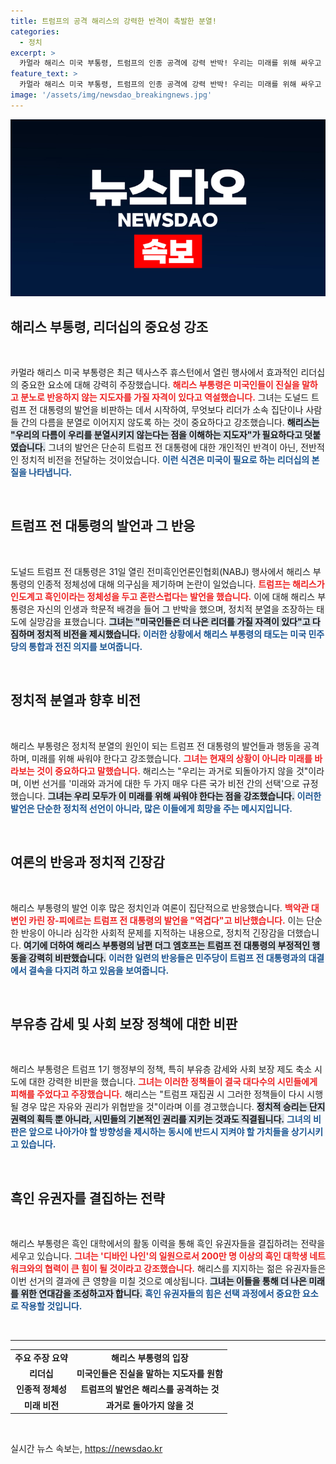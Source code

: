 ```yaml
---
title: 트럼프의 공격 해리스의 강력한 반격이 촉발한 분열!
categories:
  - 정치
excerpt: >
  카멀라 해리스 미국 부통령, 트럼프의 인종 공격에 강력 반박! 우리는 미래를 위해 싸우고 있다며 미국의 리더십을 강조. 과거로 돌아갈 수 없다 선언! 클릭해서 깊이 있는 내용 확인하세요!
feature_text: >
  카멀라 해리스 미국 부통령, 트럼프의 인종 공격에 강력 반박! 우리는 미래를 위해 싸우고 있다며 미국의 리더십을 강조. 과거로 돌아갈 수 없다 선언! 클릭해서 깊이 있는 내용 확인하세요!
image: '/assets/img/newsdao_breakingnews.jpg'
---
```


<p><img src="/assets/img/newsdao_breakingnews.jpg" alt="firstkoreanews 속보" /></p>

<h2 data-ke-size="size26">해리스 부통령, 리더십의 중요성 강조</h2>

<p data-ke-size="size16">&nbsp;</p>

<p>카멀라 해리스 미국 부통령은 최근 텍사스주 휴스턴에서 열린 행사에서 효과적인 리더십의 중요한 요소에 대해 강력히 주장했습니다. <b><span style="color: #ee2323;">해리스 부통령은 미국인들이 진실을 말하고 분노로 반응하지 않는 지도자를 가질 자격이 있다고 역설했습니다.</span></b> 그녀는 도널드 트럼프 전 대통령의 발언을 비판하는 데서 시작하여, 무엇보다 리더가 소속 집단이나 사람들 간의 다름을 분열로 이어지지 않도록 하는 것이 중요하다고 강조했습니다. <b><span style="background-color: #21538527;">해리스는 "우리의 다름이 우리를 분열시키지 않는다는 점을 이해하는 지도자"가 필요하다고 덧붙였습니다.</span></b> 그녀의 발언은 단순히 트럼프 전 대통령에 대한 개인적인 반격이 아닌, 전반적인 정치적 비전을 전달하는 것이었습니다. <b><span style="color: #1a5490;">이런 식견은 미국이 필요로 하는 리더십의 본질을 나타냅니다.</span></b></p>

<p data-ke-size="size16">&nbsp;</p>

<h2 data-ke-size="size26">트럼프 전 대통령의 발언과 그 반응</h2>

<p data-ke-size="size16">&nbsp;</p>

<p>도널드 트럼프 전 대통령은 31일 열린 전미흑인언론인협회(NABJ) 행사에서 해리스 부통령의 인종적 정체성에 대해 의구심을 제기하며 논란이 일었습니다. <b><span style="color: #ee2323;">트럼프는 해리스가 인도계고 흑인이라는 정체성을 두고 혼란스럽다는 발언을 했습니다.</span></b> 이에 대해 해리스 부통령은 자신의 인생과 학문적 배경을 들어 그 반박을 했으며, 정치적 분열을 조장하는 태도에 실망감을 표했습니다. <b><span style="background-color: #21538527;">그녀는 "미국인들은 더 나은 리더를 가질 자격이 있다"고 다짐하며 정치적 비전을 제시했습니다.</span></b> <b><span style="color: #1a5490;">이러한 상황에서 해리스 부통령의 태도는 미국 민주당의 통합과 전진 의지를 보여줍니다.</span></b></p>

<p data-ke-size="size16">&nbsp;</p>

<h2 data-ke-size="size26">정치적 분열과 향후 비전</h2>

<p data-ke-size="size16">&nbsp;</p>

<p>해리스 부통령은 정치적 분열의 원인이 되는 트럼프 전 대통령의 발언들과 행동을 공격하며, 미래를 위해 싸워야 한다고 강조했습니다. <b><span style="color: #ee2323;">그녀는 현재의 상황이 아니라 미래를 바라보는 것이 중요하다고 말했습니다.</span></b> 해리스는 "우리는 과거로 되돌아가지 않을 것"이라며, 이번 선거를 '미래와 과거에 대한 두 가지 매우 다른 국가 비전 간의 선택'으로 규정했습니다. <b><span style="background-color: #21538527;">그녀는 우리 모두가 이 미래를 위해 싸워야 한다는 점을 강조했습니다.</span></b> <b><span style="color: #1a5490;">이러한 발언은 단순한 정치적 선언이 아니라, 많은 이들에게 희망을 주는 메시지입니다.</span></b></p>

<p data-ke-size="size16">&nbsp;</p>

<h2 data-ke-size="size26">여론의 반응과 정치적 긴장감</h2>

<p data-ke-size="size16">&nbsp;</p>

<p>해리스 부통령의 발언 이후 많은 정치인과 여론이 집단적으로 반응했습니다. <b><span style="color: #ee2323;">백악관 대변인 카린 장-피에르는 트럼프 전 대통령의 발언을 "역겹다"고 비난했습니다.</span></b> 이는 단순한 반응이 아니라 심각한 사회적 문제를 지적하는 내용으로, 정치적 긴장감을 더했습니다. <b><span style="background-color: #21538527;">여기에 더하여 해리스 부통령의 남편 더그 엠호프는 트럼프 전 대통령의 부정적인 행동을 강력히 비판했습니다.</span></b> <b><span style="color: #1a5490;">이러한 일련의 반응들은 민주당이 트럼프 전 대통령과의 대결에서 결속을 다지려 하고 있음을 보여줍니다.</span></b></p>

<p data-ke-size="size16">&nbsp;</p>

<h2 data-ke-size="size26">부유층 감세 및 사회 보장 정책에 대한 비판</h2>

<p data-ke-size="size16">&nbsp;</p>

<p>해리스 부통령은 트럼프 1기 행정부의 정책, 특히 부유층 감세와 사회 보장 제도 축소 시도에 대한 강력한 비판을 했습니다. <b><span style="color: #ee2323;">그녀는 이러한 정책들이 결국 대다수의 시민들에게 피해를 주었다고 주장했습니다.</span></b> 해리스는 "트럼프 재집권 시 그러한 정책들이 다시 시행될 경우 많은 자유와 권리가 위협받을 것"이라며 이를 경고했습니다. <b><span style="background-color: #21538527;">정치적 승리는 단지 권력의 획득 뿐 아니라, 시민들의 기본적인 권리를 지키는 것과도 직결됩니다.</span></b> <b><span style="color: #1a5490;">그녀의 비판은 앞으로 나아가야 할 방향성을 제시하는 동시에 반드시 지켜야 할 가치들을 상기시키고 있습니다.</span></b></p>

<p data-ke-size="size16">&nbsp;</p>

<h2 data-ke-size="size26">흑인 유권자를 결집하는 전략</h2>

<p data-ke-size="size16">&nbsp;</p>

<p>해리스 부통령은 흑인 대학에서의 활동 이력을 통해 흑인 유권자들을 결집하려는 전략을 세우고 있습니다. <b><span style="color: #ee2323;">그녀는 '디바인 나인'의 일원으로서 200만 명 이상의 흑인 대학생 네트워크와의 협력이 큰 힘이 될 것이라고 강조했습니다.</span></b> 해리스를 지지하는 젊은 유권자들은 이번 선거의 결과에 큰 영향을 미칠 것으로 예상됩니다. <b><span style="background-color: #21538527;">그녀는 이들을 통해 더 나은 미래를 위한 연대감을 조성하고자 합니다.</span></b> <b><span style="color: #1a5490;">흑인 유권자들의 힘은 선택 과정에서 중요한 요소로 작용할 것입니다.</span></b></p>

<p data-ke-size="size16">&nbsp;</p>

<hr>

<table style="width: 100%;">
<tr>
<td style="text-align: center; height: 17px;"><b>주요 주장 요약</b></td>
<td style="text-align: center; height: 17px;"><b>해리스 부통령의 입장</b></td>
</tr>
<tr>
<td style="text-align: center; height: 17px;"><b>리더십</b></td>
<td style="text-align: center; height: 17px;"><b>미국인들은 진실을 말하는 지도자를 원함</b></td>
</tr>
<tr>
<td style="text-align: center; height: 17px;"><b>인종적 정체성</b></td>
<td style="text-align: center; height: 17px;"><b>트럼프의 발언은 해리스를 공격하는 것</b></td>
</tr>
<tr>
<td style="text-align: center; height: 17px;"><b>미래 비전</b></td>
<td style="text-align: center; height: 17px;"><b>과거로 돌아가지 않을 것</b></td>
</tr>
</table>

<p data-ke-size="size16">&nbsp;</p>
실시간 뉴스 속보는, <a href="https://newsdao.kr" rel="dofollow">https://newsdao.kr</a>


